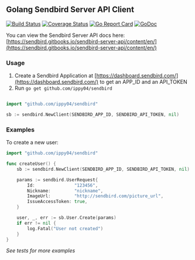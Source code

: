 ## Golang Sendbird Server API Client

[![Build Status](https://travis-ci.org/ippy04/sendbird.svg?branch=master)](https://travis-ci.org/ippy04/sendbird)
[![Coverage Status](https://coveralls.io/repos/github/ippy04/sendbird/badge.svg?branch=master)](https://coveralls.io/github/ippy04/sendbird?branch=master)
[![Go Report Card](https://goreportcard.com/badge/github.com/ippy04/sendbird)](https://goreportcard.com/report/github.com/ippy04/sendbird)
[![GoDoc](https://godoc.org/github.com/ippy04/sendbird?status.svg)](https://godoc.org/github.com/ippy04/sendbird)

You can view the Sendbird Server API docs here: [https://sendbird.gitbooks.io/sendbird-server-api/content/en/](https://sendbird.gitbooks.io/sendbird-server-api/content/en/)

### Usage
1. Create a Sendbird Application at [https://dashboard.sendbird.com/](https://dashboard.sendbird.com/) to get an APP_ID and an API_TOKEN
2. Run `go get github.com/ippy04/sendbird`

```go

import "github.com/ippy04/sendbird"

sb := sendbird.NewClient(SENDBIRD_APP_ID, SENDBIRD_API_TOKEN, nil)

```



### Examples
To create a new user:

```go
import "github.com/ippy04/sendbird"

func createUser() {
	sb := sendbird.NewClient(SENDBIRD_APP_ID, SENDBIRD_API_TOKEN, nil)

	params := sendbird.UserRequest{
		Id:               "123456",
		Nickname:         "nickname",
		ImageUrl:         "http://sendbird.com/picture_url",
		IssueAccessToken: true,
	}

	user, _, err := sb.User.Create(params)
	if err != nil {
		log.Fatal("User not created")
	}
}
```

*See tests for more examples*
